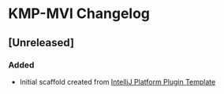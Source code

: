 <!-- Keep a Changelog guide -> https://keepachangelog.com -->

# KMP-MVI Changelog

## [Unreleased]
### Added
- Initial scaffold created from [IntelliJ Platform Plugin Template](https://github.com/JetBrains/intellij-platform-plugin-template)
